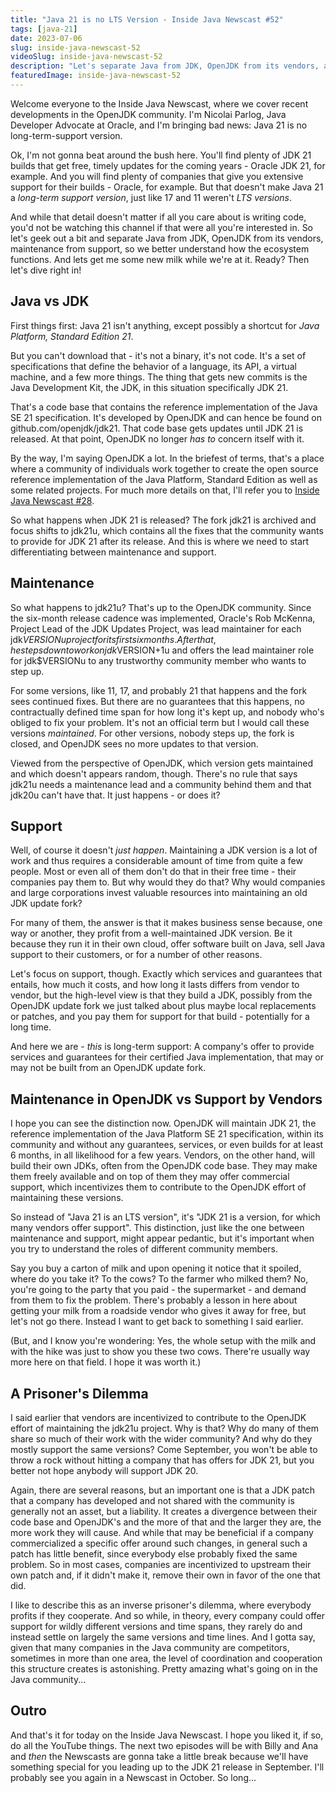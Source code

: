 ```yaml
---
title: "Java 21 is no LTS Version - Inside Java Newscast #52"
tags: [java-21]
date: 2023-07-06
slug: inside-java-newscast-52
videoSlug: inside-java-newscast-52
description: "Let's separate Java from JDK, OpenJDK from its vendors, and maintenance from support, so we better understand how the ecosystem functions and what long-term support really means."
featuredImage: inside-java-newscast-52
---
```


Welcome everyone to the Inside Java Newscast, where we cover recent developments in the OpenJDK community.
I'm Nicolai Parlog, Java Developer Advocate at Oracle, and I'm bringing bad news: Java 21 is no long-term-support version.

Ok, I'm not gonna beat around the bush here.
You'll find plenty of JDK 21 builds that get free, timely updates for the coming years - Oracle JDK 21, for example.
And you will find plenty of companies that give you extensive support for their builds - Oracle, for example.
But that doesn't make Java 21 a _long-term support version_, just like 17 and 11 weren't _LTS versions_.

And while that detail doesn't matter if all you care about is writing code, you'd not be watching this channel if that were all you're interested in.
So let's geek out a bit and separate Java from JDK, OpenJDK from its vendors, maintenance from support, so we better understand how the ecosystem functions.
And lets get me some new milk while we're at it.
Ready?
Then let's dive right in!

## Java vs JDK

First things first:
Java 21 isn't anything, except possibly a shortcut for _Java Platform, Standard Edition 21_.

But you can't download that - it's not a binary, it's not code.
It's a set of specifications that define the behavior of a language, its API, a virtual machine, and a few more things.
The thing that gets new commits is the Java Development Kit, the JDK, in this situation specifically JDK 21.

That's a code base that contains the reference implementation of the Java SE 21 specification.
It's developed by OpenJDK and can hence be found on github.com/openjdk/jdk21.
That code base gets updates until JDK 21 is released.
At that point, OpenJDK no longer _has to_ concern itself with it.

By the way, I'm saying OpenJDK a lot.
In the briefest of terms, that's a place where a community of individuals work together to create the open source reference implementation of the Java Platform, Standard Edition as well as some related projects.
For much more details on that, I'll refer you to [Inside Java Newscast #28](inside-java-newscast-28).

So what happens when JDK 21 is released?
The fork jdk21 is archived and focus shifts to jdk21u, which contains all the fixes that the community wants to provide for JDK 21 after its release.
And this is where we need to start differentiating between maintenance and support.

<contentimage slug="java-21-no-lts-jdk"></contentimage>

## Maintenance

So what happens to jdk21u?
That's up to the OpenJDK community.
Since the six-month release cadence was implemented, Oracle's Rob McKenna, Project Lead of the JDK Updates Project, was lead maintainer for each jdk$VERSIONu project for its first six months.
After that, he steps down to work on jdk$VERSION+1u and offers the lead maintainer role for jdk$VERSIONu to any trustworthy community member who wants to step up.

For some versions, like 11, 17, and probably 21 that happens and the fork sees continued fixes.
But there are no guarantees that this happens, no contractually defined time span for how long it's kept up, and nobody who's obliged to fix your problem.
It's not an official term but I would call these versions _maintained_.
For other versions, nobody steps up, the fork is closed, and OpenJDK sees no more updates to that version.

Viewed from the perspective of OpenJDK, which version gets maintained and which doesn't appears random, though.
There's no rule that says jdk21u needs a maintenance lead and a community behind them and that jdk20u can't have that.
It just happens - or does it?

<contentimage slug="java-21-no-lts-maintenance"></contentimage>

## Support

Well, of course it doesn't _just happen_.
Maintaining a JDK version is a lot of work and thus requires a considerable amount of time from quite a few people.
Most or even all of them don't do that in their free time - their companies pay them to.
But why would they do that?
Why would companies and large corporations invest valuable resources into maintaining an old JDK update fork?

For many of them, the answer is that it makes business sense because, one way or another, they profit from a well-maintained JDK version.
Be it because they run it in their own cloud, offer software built on Java, sell Java support to their customers, or for a number of other reasons.

Let's focus on support, though.
Exactly which services and guarantees that entails, how much it costs, and how long it lasts differs from vendor to vendor, but the high-level view is that they build a JDK, possibly from the OpenJDK update fork we just talked about plus maybe local replacements or patches, and you pay them for support for that build - potentially for a long time.

And here we are - _this_ is long-term support:
A company's offer to provide services and guarantees for their certified Java implementation, that may or may not be built from an OpenJDK update fork.

<contentimage slug="java-21-no-lts-support"></contentimage>

## Maintenance in OpenJDK vs Support by Vendors

I hope you can see the distinction now.
OpenJDK will maintain JDK 21, the reference implementation of the Java Platform SE 21 specification, within its community and without any guarantees, services, or even builds for at least 6 months, in all likelihood for a few years.
Vendors, on the other hand, will build their own JDKs, often from the OpenJDK code base.
They may make them freely available and on top of them they may offer commercial support, which incentivizes them to contribute to the OpenJDK effort of maintaining these versions.

So instead of "Java 21 is an LTS version", it's "JDK 21 is a version, for which many vendors offer support".
This distinction, just like the one between maintenance and support, might appear pedantic, but it's important when you try to understand the roles of different community members.

Say you buy a carton of milk and upon opening it notice that it spoiled, where do you take it?
To the cows?
To the farmer who milked them?
No, you're going to the party that you paid - the supermarket - and demand from them to fix the problem.
There's probably a lesson in here about getting your milk from a roadside vendor who gives it away for free, but let's not go there.
Instead I want to get back to something I said earlier.

(But, and I know you're wondering:
Yes, the whole setup with the milk and with the hike was just to show you these two cows.
There're usually way more here on that field.
I hope it was worth it.)

<contentimage slug="java-21-no-lts-final"></contentimage>

## A Prisoner's Dilemma

I said earlier that vendors are incentivized to contribute to the OpenJDK effort of maintaining the jdk21u project.
Why is that?
Why do many of them share so much of their work with the wider community?
And why do they mostly support the same versions?
Come September, you won't be able to throw a rock without hitting a company that has offers for JDK 21, but you better not hope anybody will support JDK 20.

Again, there are several reasons, but an important one is that a JDK patch that a company has developed and not shared with the community is generally not an asset, but a liability.
It creates a divergence between their code base and OpenJDK's and the more of that and the larger they are, the more work they will cause.
And while that may be beneficial if a company commercialized a specific offer around such changes, in general such a patch has little benefit, since everybody else probably fixed the same problem.
So in most cases, companies are incentivized to upstream their own patch and, if it didn't make it, remove their own in favor of the one that did.

I like to describe this as an inverse prisoner's dilemma, where everybody profits if they cooperate.
And so while, in theory, every company could offer support for wildly different versions and time spans, they rarely do and instead settle on largely the same versions and time lines.
And I gotta say, given that many companies in the Java community are competitors, sometimes in more than one area, the level of coordination and cooperation this structure creates is astonishing.
Pretty amazing what's going on in the Java community...


## Outro

And that's it for today on the Inside Java Newscast.
I hope you liked it, if so, do all the YouTube things.
The next two episodes will be with Billy and Ana and _then_ the Newscasts are gonna take a little break because we'll have something special for you leading up to the JDK 21 release in September.
I'll probably see you again in a Newscast in October.
So long...
